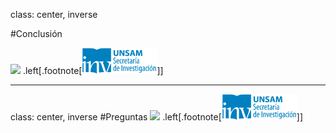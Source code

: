 class: center, inverse

#Conclusión

<img src="http://i.giphy.com/l3vR6aasfs0Ae3qdG.gif">
.left[.footnote[<img src="./public/LogoSecInvHorizontalFondoTranspColor.gif" width="120">]]

---
class: center, inverse
#Preguntas
<img src="http://bucket.glanacion.com/anexos/fotos/71/958471.jpg" width="640">
.left[.footnote[<img src="./public/LogoSecInvHorizontalFondoTranspColor.gif" width="120">]]
